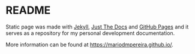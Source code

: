 # README

Static page was made with [Jekyll](https://jekyllrb.com/), [Just The Docs](https://just-the-docs.github.io/just-the-docs/) and [GitHub Pages](https://pages.github.com/) and it serves as a repository for my personal development documentation.

More information can be found at https://mariodmpereira.github.io/.